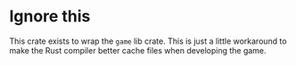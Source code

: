 # Ignore this

This crate exists to wrap the `game` lib crate. This is just a little workaround to make the Rust compiler better cache files when developing the game.